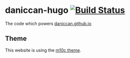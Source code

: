 # daniccan-hugo [![Build Status](https://travis-ci.org/daniccan/daniccan-hugo.svg?branch=master)](https://travis-ci.org/daniccan/daniccan-hugo)

The code which powers [daniccan.github.io](https://daniccan.github.io)

## Theme

This website is using the [m10c theme](https://themes.gohugo.io/hugo-theme-m10c/).
